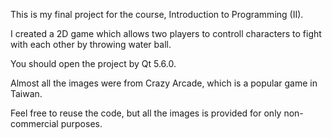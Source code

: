 This is my final project for the course, Introduction to Programming (II).

I created a 2D game which allows two players to controll characters to fight with each other by throwing water ball.

You should open the project by Qt 5.6.0.

Almost all the images were from Crazy Arcade, which is a popular game in Taiwan.

Feel free to reuse the code, but all the images is provided for only non-commercial purposes.
